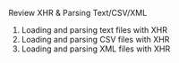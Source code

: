 Review XHR & Parsing Text/CSV/XML
1. Loading and parsing text files with XHR
2. Loading and parsing CSV files with XHR
3. Loading and parsing XML files with XHR